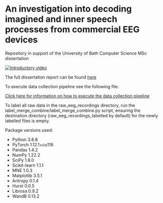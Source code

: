 # An investigation into decoding imagined and inner speech processes from commercial EEG devices
Repository in support of the University of Bath Computer Science MSc dissertation

[![Introductory video](https://img.youtube.com/vi/1hoWxHhVOWI/2.jpg)](https://youtu.be/1hoWxHhVOWI)

The full dissertation report can be found [here](/dissertation_report_final.pdf)

To execute data collection pipeline see the following file: 

[Click here for information on how to execute the data collection pipeline](/installers/configuration.txt)

To label all raw data in the raw_eeg_recordings directory, run the label_merge_combine/label_merge_combine.py script, ensuring the destination directory (raw_eeg_recordings_labelled by default) for the newly labelled files is empty.

Package versions used:
* Python 3.8.8
* PyTorch 1.12.1+cu116
* Pandas 1.4.2
* NumPy 1.22.2
* SciPy 1.8.0
* Scikit-learn 1.1.1
* MNE 1.0.3
* Matplotlib 3.5.1
* Antropy 0.1.4
* Hurst 0.0.5
* Librosa 0.9.2
* WandB 0.13.2
